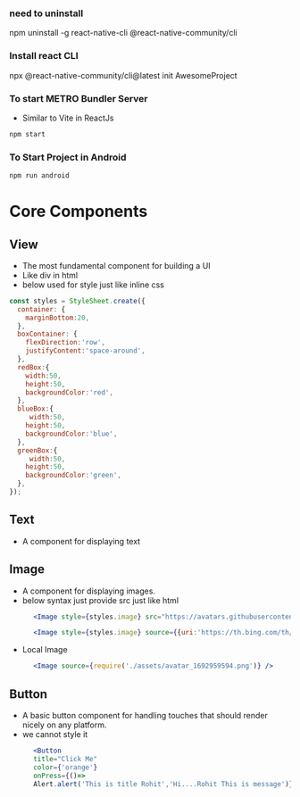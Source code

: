 
### need to uninstall
npm uninstall -g react-native-cli @react-native-community/cli

### Install react CLI
npx @react-native-community/cli@latest init AwesomeProject

### To start METRO Bundler Server
- Similar to Vite in ReactJs
```bash
npm start

```

### To Start Project in Android
```bash
npm run android

```



# Core Components
## View
- The most fundamental component for building a UI
- Like div in html
- below used for style just like inline css
```jsx
const styles = StyleSheet.create({
  container: {
    marginBottom:20,
  },
  boxContainer: {
    flexDirection:'row',
    justifyContent:'space-around',
  },
  redBox:{
    width:50,
    height:50,
    backgroundColor:'red',
  },
  blueBox:{
     width:50,
    height:50,
    backgroundColor:'blue',
  },
  greenBox:{
     width:50,
    height:50,
    backgroundColor:'green',
  },
});
```
## Text
- A component for displaying text



## Image
- A component for displaying images.
- below syntax just provide src just like html
```jsx
      <Image style={styles.image} src="https://avatars.githubusercontent.com/u/100376340?v=4" />
```
```jsx
      <Image style={styles.image} source={{uri:'https://th.bing.com/th/id/OIP.EEk3SQRrEku6QN3IU5gbXAHaDB?rs=1&pid=ImgDetMain'}} />


```
- Local Image
```jsx
      <Image source={require('./assets/avatar_1692959594.png')} />

```


## Button
- A basic button component for handling touches that should render nicely on any platform.
- we cannot style it
```jsx
      <Button 
      title="Click Me" 
      color={'orange'} 
      onPress={()=> 
      Alert.alert('This is title Rohit','Hi....Rohit This is message')}/>

```






